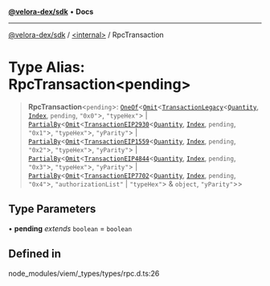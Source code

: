 [**@velora-dex/sdk**](../../README.md) • **Docs**

***

[@velora-dex/sdk](../../globals.md) / [\<internal\>](../README.md) / RpcTransaction

# Type Alias: RpcTransaction\<pending\>

> **RpcTransaction**\<`pending`\>: [`OneOf`](OneOf.md)\<[`Omit`](Omit.md)\<[`TransactionLegacy`](TransactionLegacy.md)\<[`Quantity`](Quantity.md), [`Index`](Index.md), `pending`, `"0x0"`\>, `"typeHex"`\> \| [`PartialBy`](PartialBy.md)\<[`Omit`](Omit.md)\<[`TransactionEIP2930`](TransactionEIP2930.md)\<[`Quantity`](Quantity.md), [`Index`](Index.md), `pending`, `"0x1"`\>, `"typeHex"`\>, `"yParity"`\> \| [`PartialBy`](PartialBy.md)\<[`Omit`](Omit.md)\<[`TransactionEIP1559`](TransactionEIP1559.md)\<[`Quantity`](Quantity.md), [`Index`](Index.md), `pending`, `"0x2"`\>, `"typeHex"`\>, `"yParity"`\> \| [`PartialBy`](PartialBy.md)\<[`Omit`](Omit.md)\<[`TransactionEIP4844`](TransactionEIP4844.md)\<[`Quantity`](Quantity.md), [`Index`](Index.md), `pending`, `"0x3"`\>, `"typeHex"`\>, `"yParity"`\> \| [`PartialBy`](PartialBy.md)\<[`Omit`](Omit.md)\<[`TransactionEIP7702`](TransactionEIP7702.md)\<[`Quantity`](Quantity.md), [`Index`](Index.md), `pending`, `"0x4"`\>, `"authorizationList"` \| `"typeHex"`\> & `object`, `"yParity"`\>\>

## Type Parameters

• **pending** *extends* `boolean` = `boolean`

## Defined in

node\_modules/viem/\_types/types/rpc.d.ts:26
